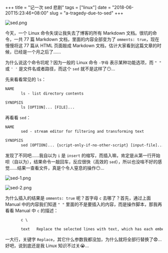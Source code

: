 +++
title = "记一次 sed 悲剧"
tags = ["linux"]
date = "2018-06-20T15:23:46+08:00"
slug = "a-tragedy-due-to-sed"
+++

![sed.png](/images/sed.png)

今天，一个 Linux 命令失误让我失去了博客的所有 Markdown 文档。很坑的命令，一共 77 篇 Markdown 文档，里面的内容全部变为了 `omments: true`，现在慢慢将这 77 篇从 HTML 页面敲成 Markdown 文档，估计大家看到这篇文章的时候，已经是一个月之后了……

为什么说这个命令坑呢？因为一般的 Linux 命令 `-字母` 表示某种功能选项，而 `" "` 或 `' '` 是文件名或者路径，而这个 `sed` 就不是这样了😶...

先来看看常见的 `ls`：

```txt
NAME
       ls - list directory contents

SYNOPSIS
       ls [OPTION]... [FILE]...
```

再看看 `sed`：

```txt
NAME
       sed - stream editor for filtering and transforming text

SYNOPSIS
       sed [OPTION]... {script-only-if-no-other-script} [input-file]...
```

发现了不同吧……我自以为 `i` 是 `insert` 的缩写，而插入嘛，肯定是从第一行开始呗（自以为），结果命令一敲回车，反应很快（高效的 `sed`），所以也没啥不好的感觉……结果一查看文件，真是个令人窒息的操作😶...

![sed-1.png](/images/sed-1.png "输入的命令")

![sed-2.png](/images/sed-2.png "得到的结果")

为什么插入的结果是 `omments: true` 呢？首字母 `c` 去哪了？首先，通过上面 Manual 中的内容我们知道 `" "` 里面的不是要插入的内容，而是操作脚本，那我再看看 Manual 中 `c` 的描述：

```txt
       c \

       text   Replace the selected lines with text, which has each embedded newline preceded by a backslash.
```

一大行，关键字 `Replace`，其它什么参数我都没加，为什么就将全部行替换了😨... 好吧，说到底还是我 Linux 知识不过关😭...
